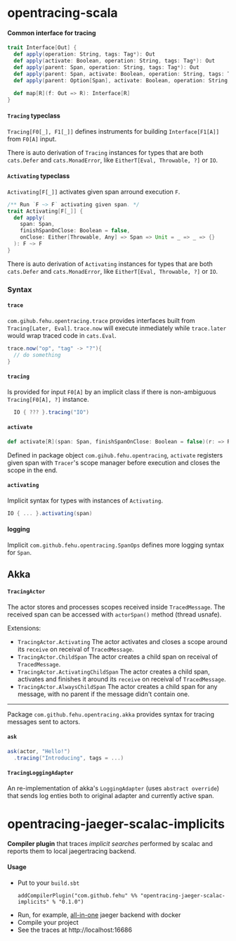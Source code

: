 # opentracing-scala

#### Common interface for tracing

```scala
trait Interface[Out] {
  def apply(operation: String, tags: Tag*): Out
  def apply(activate: Boolean, operation: String, tags: Tag*): Out
  def apply(parent: Span, operation: String, tags: Tag*): Out
  def apply(parent: Span, activate: Boolean, operation: String, tags: Tag*): Out
  def apply(parent: Option[Span], activate: Boolean, operation: String, tags: Map[String, TagValue]): Out

  def map[R](f: Out => R): Interface[R]
}
```

#### `Tracing` typeclass

`Tracing[F0[_], F1[_]]` defines instruments for building `Interface[F1[A]]` from `F0[A]` input.

There is auto derivation of `Tracing` instances for types that are both `cats.Defer` and `cats.MonadError`, like `EitherT[Eval, Throwable, ?]` or `IO`.


#### `Activating` typeclass

`Activating[F[_]]` activates given span arround execution `F`.

```scala
/** Run `F ~> F` activating given span. */
trait Activating[F[_]] {
  def apply(
    span: Span,
    finishSpanOnClose: Boolean = false,
    onClose: Either[Throwable, Any] => Span => Unit = _ => _ => {}
  ): F ~> F
}
```

There is auto derivation of `Activating` instances for types that are both `cats.Defer` and `cats.MonadError`, like `EitherT[Eval, Throwable, ?]` or `IO`.


### Syntax

#### `trace`

`com.gihub.fehu.opentracing.trace` provides interfaces built from `Tracing[Later, Eval]`.
`trace.now` will execute inmediately while `trace.later` would wrap traced code in `cats.Eval`.

```scala
trace.now("op", "tag" -> "?"){
  // do something
}
```

#### `tracing`

Is provided for input `F0[A]` by an implicit class if there is non-ambiguous `Tracing[F0[A], ?]` instance.

```scala
  IO { ??? }.tracing("IO")
```


#### `activate`
```scala
def activate[R](span: Span, finishSpanOnClose: Boolean = false)(r: => R)(implicit tracer: Tracer): R
```

Defined in package object `com.gihub.fehu.opentracing`, `activate` registers given span with `Tracer`'s scope manager before execution and closes the scope in the end.

#### `activating`
Implicit syntax for types with instances of `Activating`.

```scala
IO { ... }.activating(span)
```

#### logging
Implicit `com.github.fehu.opentracing.SpanOps` defines more logging syntax for `Span`.

## Akka

#### `TracingActor`
The actor stores and processes scopes received inside `TracedMessage`.
The received span can be accessed with `actorSpan()` method (thread usnafe).

Extensions:
- `TracingActor.Activating` 
  The actor activates and closes a scope around its `receive` on receival of `TracedMessage`.
- `TracingActor.ChildSpan`
  The actor creates a child span on receival of `TracedMessage`.
- `TracingActor.ActivatingChildSpan`
  The actor creates a child span, activates and finishes it around its `receive` on receival of `TracedMessage`.
- `TracingActor.AlwaysChildSpan`
  The actor creates a child span for any message, with no parent if the message didn't contain one.

-----------------------

Package `com.github.fehu.opentracing.akka` provides syntax for tracing messages sent to actors.

#### `ask`
```scala
ask(actor, "Hello!")
  .tracing("Introducing", tags = ...)
```

#### `TracingLoggingAdapter`
An re-implementation of akka's `LoggingAdapter` (uses `abstract override`) that sends log enties both to original adapter and currently active span.

  


# opentracing-jaeger-scalac-implicits

**Compiler plugin** that traces _implicit searches_ performed by scalac
and reports them to local jaegertracing backend.


#### Usage 
- Put to your `build.sbt`
    ```sbtshell
    addCompilerPlugin("com.github.fehu" %% "opentracing-jaeger-scalac-implicits" % "0.1.0")
    ```
- Run, for example, [all-in-one](https://www.jaegertracing.io/docs/1.8/getting-started/#all-in-one) jaeger backend with docker
- Compile your project
- See the traces at http://localhost:16686
